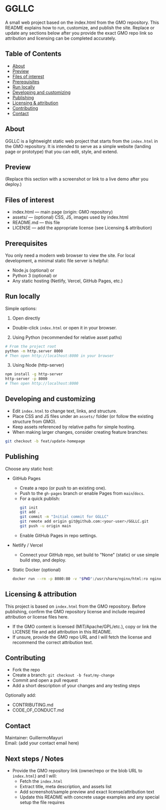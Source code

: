 # GGLLC

A small web project based on the index.html from the GMO repository. This README explains how to run, customize, and publish the site. Replace or update any sections below after you provide the exact GMO repo link so attribution and licensing can be completed accurately.

## Table of Contents
- [About](#about)
- [Preview](#preview)
- [Files of interest](#files-of-interest)
- [Prerequisites](#prerequisites)
- [Run locally](#run-locally)
- [Developing and customizing](#developing-and-customizing)
- [Publishing](#publishing)
- [Licensing & attribution](#licensing--attribution)
- [Contributing](#contributing)
- [Contact](#contact)

## About
GGLLC is a lightweight static web project that starts from the `index.html` in the GMO repository. It is intended to serve as a simple website (landing page or prototype) that you can edit, style, and extend.

## Preview
(Replace this section with a screenshot or link to a live demo after you deploy.)

## Files of interest
- index.html — main page (origin: GMO repository)
- assets/ — (optional) CSS, JS, images used by index.html
- README.md — this file
- LICENSE — add the appropriate license (see Licensing & attribution)

## Prerequisites
You only need a modern web browser to view the site. For local development, a minimal static file server is helpful:
- Node.js (optional) or
- Python 3 (optional) or
- Any static hosting (Netlify, Vercel, GitHub Pages, etc.)

## Run locally

Simple options:

1) Open directly
- Double-click `index.html` or open it in your browser.

2) Using Python (recommended for relative asset paths)
```bash
# From the project root
python -m http.server 8000
# Then open http://localhost:8000 in your browser
```

3) Using Node (http-server)
```bash
npm install -g http-server
http-server -p 8000
# Then open http://localhost:8000
```

## Developing and customizing
- Edit `index.html` to change text, links, and structure.
- Place CSS and JS files under an `assets/` folder (or follow the existing structure from GMO).
- Keep assets referenced by relative paths for simple hosting.
- When making larger changes, consider creating feature branches:
```bash
git checkout -b feat/update-homepage
```

## Publishing
Choose any static host:

- GitHub Pages
  - Create a repo (or push to an existing one).
  - Push to the `gh-pages` branch or enable Pages from `main`/`docs`.
  - For a quick publish:
    ```bash
    git init
    git add .
    git commit -m "Initial commit for GGLLC"
    git remote add origin git@github.com:<your-user>/GGLLC.git
    git push -u origin main
    ```
  - Enable GitHub Pages in repo settings.

- Netlify / Vercel
  - Connect your GitHub repo, set build to "None" (static) or use simple build step, and deploy.

- Static Docker (optional)
  ```bash
  docker run --rm -p 8080:80 -v "$PWD":/usr/share/nginx/html:ro nginx:alpine
  ```

## Licensing & attribution
This project is based on `index.html` from the GMO repository. Before publishing, confirm the GMO repository license and include required attribution or license files here.

- If the GMO content is licensed (MIT/Apache/GPL/etc.), copy or link the LICENSE file and add attribution in this README.
- If unsure, provide the GMO repo URL and I will fetch the license and recommend the correct attribution text.

## Contributing
- Fork the repo
- Create a branch: `git checkout -b feat/my-change`
- Commit and open a pull request
- Add a short description of your changes and any testing steps

Optionally add:
- CONTRIBUTING.md
- CODE_OF_CONDUCT.md

## Contact
Maintainer: GuillermoMayuri  
Email: (add your contact email here)

## Next steps / Notes
- Provide the GMO repository link (owner/repo or the blob URL to `index.html`) and I will:
  - Fetch the `index.html`
  - Extract title, meta description, and assets list
  - Add screenshot/sample preview and exact license/attribution text
  - Update this README with concrete usage examples and any special setup the file requires

